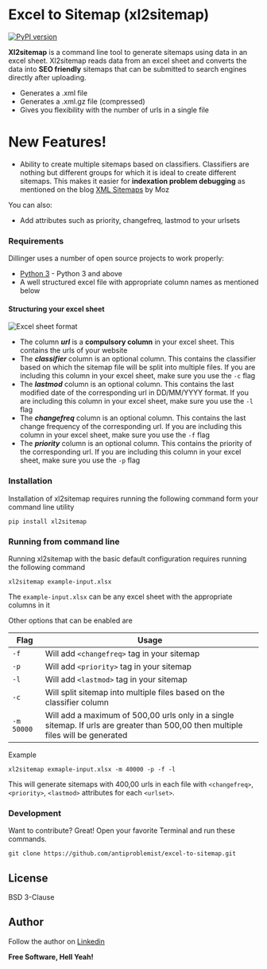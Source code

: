 # Excel to Sitemap (xl2sitemap)

[![PyPI version](https://badge.fury.io/py/xl2sitemap.svg)](https://badge.fury.io/py/xl2sitemap)

**Xl2sitemap** is a command line tool to generate sitemaps using data in an excel sheet. Xl2sitemap reads data from an excel sheet and converts the data into **SEO friendly** sitemaps that can be submitted to search engines directly after uploading.

  - Generates a .xml file
  - Generates a .xml.gz file (compressed)
  - Gives you flexibility with the number of urls in a single file

# New Features!

  - Ability to create multiple sitemaps based on classifiers. Classifiers are nothing but different groups for which it is ideal to create different sitemaps. This makes it easier for **indexation problem debugging** as mentioned on the blog [XML Sitemaps] by Moz
  
You can also:
  - Add attributes such as priority, changefreq, lastmod to your urlsets
 
### Requirements

Dillinger uses a number of open source projects to work properly:

* [Python 3] - Python 3 and above
* A well structured excel file with appropriate column names as mentioned below

#### Structuring your excel sheet
![Excel sheet format](https://i.imgur.com/JocoeEb.png)
* The column **_url_** is a **compulsory column** in your excel sheet. This contains the urls of your website
* The **_classifier_** column is an optional column. This contains the classifier based on which the sitemap file will be split into multiple files. If you are including this column in your excel sheet, make sure you use the ```-c``` flag
* The **_lastmod_** column is an optional column. This contains the last modified date of the corresponding url in DD/MM/YYYY format. If you are including this column in your excel sheet, make sure you use the ```-l``` flag
* The **_changefreq_** column is an optional column. This contains the last change frequency of the corresponding url. If you are including this column in your excel sheet, make sure you use the ```-f``` flag
* The **_priority_** column is an optional column. This contains the priority of the corresponding url. If you are including this column in your excel sheet, make sure you use the ```-p``` flag


### Installation

Installation of xl2sitemap requires running the following command form your command line utility

```
pip install xl2sitemap
```

### Running from command line

Running xl2sitemap with the basic default configuration requires running the following command

```
xl2sitemap example-input.xlsx
```
The ```example-input.xlsx``` can be any excel sheet with the appropriate columns in it

Other options that can be enabled are

| Flag | Usage |
| ------ | ------ |
| ```-f``` | Will add ```<changefreq>``` tag in your sitemap |
| ```-p``` | Will add ```<priority>``` tag in your sitemap |
| ```-l``` | Will add ```<lastmod>``` tag in your sitemap |
| ```-c``` | Will split sitemap into multiple files based on the classifier column |
| ```-m 50000``` | Will add a maximum of 500,00 urls only in a single sitemap. If urls are greater than 500,00 then multiple files will be generated|

Example
```
xl2sitemap exmaple-input.xlsx -m 40000 -p -f -l
```
This will generate sitemaps with 400,00 urls in each file with ```<changefreq>```, ```<priority>```, ```<lastmod>``` attributes for each ```<urlset>```.

### Development

Want to contribute? Great!
Open your favorite Terminal and run these commands.
```
git clone https://github.com/antiproblemist/excel-to-sitemap.git
```


License
----

BSD 3-Clause

Author
----
Follow the author on [Linkedin]

**Free Software, Hell Yeah!**


   [XML Sitemaps]: <https://moz.com/blog/xml-sitemaps>
   [Python 3]: <https://www.python.org/downloads/>
   [Linkedin]: <https://www.linkedin.com/in/shahzebq>
